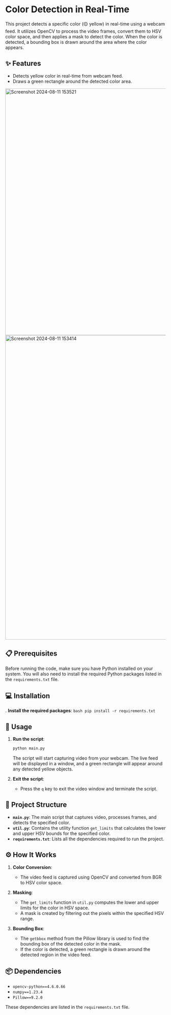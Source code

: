 #  Color Detection in Real-Time

This project detects a specific color (🟡 yellow) in real-time using a webcam feed. It utilizes OpenCV to process the video frames, convert them to HSV color space, and then applies a mask to detect the color. When the color is detected, a bounding box is drawn around the area where the color appears.

## ✨ Features
-  Detects yellow color in real-time from webcam feed.
-  Draws a green rectangle around the detected color area.

<img width="773" alt="Screenshot 2024-08-11 153521" src="https://github.com/user-attachments/assets/86373f76-7b17-443f-b702-7fd564e62d1e">

<img width="954" alt="Screenshot 2024-08-11 153414" src="https://github.com/user-attachments/assets/18532a8e-01f4-4f89-a341-3ec0d5440d1a">

## 📋 Prerequisites

Before running the code, make sure you have Python installed on your system. You will also need to install the required Python packages listed in the `requirements.txt` file.

## 💻 Installation

. **Install the required packages**:
    ```bash
    pip install -r requirements.txt
    ```

## 🚀 Usage

1. **Run the script**:
    ```bash
    python main.py
    ```
   
   The script will start capturing video from your webcam. The live feed will be displayed in a window, and a green rectangle will appear around any detected yellow objects.

2. **Exit the script**:
   - Press the `q` key to exit the video window and terminate the script.

## 📂 Project Structure

- **`main.py`**: The main script that captures video, processes frames, and detects the specified color.
- **`util.py`**: Contains the utility function `get_limits` that calculates the lower and upper HSV bounds for the specified color.
- **`requirements.txt`**: Lists all the dependencies required to run the project.

## ⚙️ How It Works

1. **Color Conversion**:
   - The video feed is captured using OpenCV and converted from BGR to HSV color space.

2. **Masking**:
   - The `get_limits` function in `util.py` computes the lower and upper limits for the color in HSV space.
   - A mask is created by filtering out the pixels within the specified HSV range.

3. **Bounding Box**:
   - The `getbbox` method from the Pillow library is used to find the bounding box of the detected color in the mask.
   - If the color is detected, a green rectangle is drawn around the detected region in the video feed.

## 📦 Dependencies

- `opencv-python==4.6.0.66`
- `numpy==1.23.4`
- `Pillow==9.2.0`

These dependencies are listed in the `requirements.txt` file.













